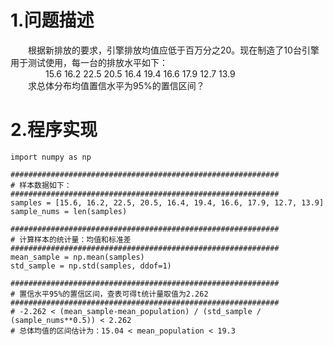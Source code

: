 # 1.问题描述
&emsp;&emsp;根据新排放的要求，引擎排放均值应低于百万分之20。现在制造了10台引擎用于测试使用，每一台的排放水平如下：  
&emsp;&emsp;&emsp;&emsp;15.6 16.2 22.5 20.5 16.4 19.4 16.6 17.9 12.7 13.9  
&emsp;&emsp;求总体分布均值置信水平为95%的置信区间？  

# 2.程序实现
```
import numpy as np

############################################################
# 样本数据如下：
############################################################
samples = [15.6, 16.2, 22.5, 20.5, 16.4, 19.4, 16.6, 17.9, 12.7, 13.9]
sample_nums = len(samples)

############################################################
# 计算样本的统计量：均值和标准差
############################################################
mean_sample = np.mean(samples)
std_sample = np.std(samples, ddof=1)

############################################################
# 置信水平95%的置信区间，查表可得t统计量取值为2.262
############################################################
# -2.262 < (mean_sample-mean_population) / (std_sample / (sample_nums**0.5)) < 2.262
# 总体均值的区间估计为：15.04 < mean_population < 19.3
```
